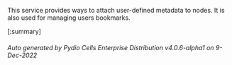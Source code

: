 






This service provides ways to attach user-defined metadata to nodes. It is also used for managing users bookmarks.

[:summary]

###### Auto generated by Pydio Cells Enterprise Distribution v4.0.6-alpha1 on 9-Dec-2022
